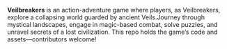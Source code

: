 **Veilbreakers** is an action-adventure game where players, as Veilbreakers, explore a collapsing world guarded by ancient Veils.Journey through mystical landscapes, engage in magic-based combat, solve puzzles, and unravel secrets of a lost civilization. This repo holds the game’s code and assets—contributors welcome!